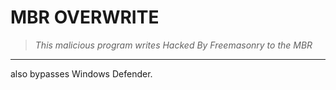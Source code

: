 # MBR OVERWRITE
> *This malicious program writes Hacked By Freemasonry to the MBR*
----------------------------------------------------------------
also bypasses Windows Defender.
